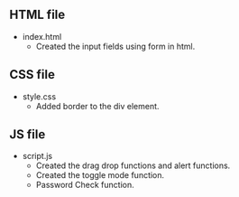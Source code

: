 ## HTML file
- index.html
  - Created the input fields using form in html.

## CSS file
- style.css
  - Added border to the div element.

## JS file
- script.js
  - Created the drag drop functions and alert functions.
  - Created the toggle mode function.
  - Password Check function.
